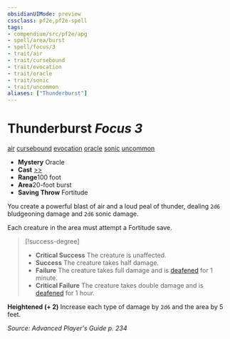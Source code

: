 ```yaml
---
obsidianUIMode: preview
cssclass: pf2e,pf2e-spell
tags:
- compendium/src/pf2e/apg
- spell/area/burst
- spell/focus/3
- trait/air
- trait/cursebound
- trait/evocation
- trait/oracle
- trait/sonic
- trait/uncommon
aliases: ["Thunderburst"]
---
```

# Thunderburst *Focus 3*   
[air](/rules/traits/air.md)  [cursebound](/rules/traits/cursebound-apg.md)  [evocation](/rules/traits/evocation.md)  [oracle](/rules/traits/oracle-apg.md)  [sonic](/rules/traits/sonic.md)  [uncommon](/rules/traits/uncommon.md)  

- **Mystery** Oracle
- **Cast** [>>](/rules/core-rulebook/chapter-9-playing-the-game.md#Actions "Two-Action") 
- **Range**100 foot
- **Area**20-foot burst
- **Saving Throw** Fortitude

You create a powerful blast of air and a loud peal of thunder, dealing `2d6` bludgeoning damage and `2d6` sonic damage.

Each creature in the area must attempt a Fortitude save.

> [!success-degree] 
> - **Critical Success** The creature is unaffected.
> - **Success** The creature takes half damage.
> - **Failure** The creature takes full damage and is [deafened](/rules/conditions.md#Deafened) for 1 minute.
> - **Critical Failure** The creature takes double damage and is [deafened](/rules/conditions.md#Deafened) for 1 hour.

**Heightened (+ 2)** Increase each type of damage by `2d6` and the area by 5 feet.

*Source: Advanced Player's Guide p. 234*